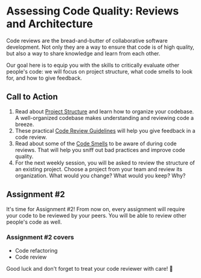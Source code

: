 # Assessing Code Quality: Reviews and Architecture

Code reviews are the bread-and-butter of collaborative software development. Not only they are a way to ensure that code is of high quality, but also a way to share knowledge and learn from each other.

Our goal here is to equip you with the skills to critically evaluate other people's code: we will focus on project structure, what code smells to look for, and how to give feedback.

## Call to Action

1. Read about [Project Structure](./1_project_structure.md) and learn how to organize your codebase. A well-organized codebase makes understanding and reviewing code a breeze.
2. These practical [Code Review Guidelines](./2_code_reviews.md) will help you give feedback in a code review.
3. Read about some of the [Code Smells](./3_code_smells.md) to be aware of during code reviews. That will help you sniff out bad practices and improve code quality.
4. For the next weekly session, you will be asked to review the structure of an existing project. Choose a project from your team and review its organization. What would you change? What would you keep? Why?

## Assignment #2

It's time for Assignment #2! From now on, every assignment will require your code to be reviewed by your peers. You will be able to review other people's code as well.

### Assignment #2 covers

- Code refactoring
- Code review

Good luck and don't forget to treat your code reviewer with care! 🤗
